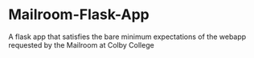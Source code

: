 # Mailroom-Flask-App
A flask app that satisfies the bare minimum expectations of the webapp requested by the Mailroom at Colby College

